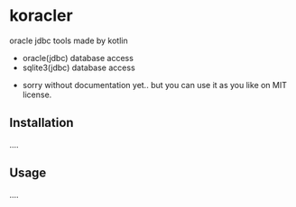# koracler
oracle jdbc tools made by kotlin
- oracle(jdbc) database access
- sqlite3(jdbc) database access

* sorry without documentation yet..
  but you can use it as you like on MIT license.

## Installation
....

## Usage
....
